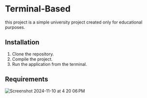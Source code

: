 # Terminal-Based 

this project is a simple university project created only for educational purposes. 

## Installation

1. Clone the repository.
2. Compile the project.
3. Run the application from the terminal.

## Requirements

![Screenshot 2024-11-10 at 4 20 06 PM](https://github.com/user-attachments/assets/fdd8b993-f482-4bce-9404-daec2eadc0eb)